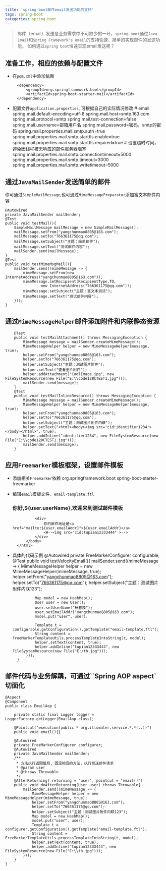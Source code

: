 ```yaml
---
title: 'spring-boot邮件email发送功能的支持'
tags: spring-boot
categories: spring-boot
---
```

>邮件（email）发送是业务需求中不可缺少的一环，`spring boot`通过`Java Email`和`Spring Framework's email`的支持快速、简单的实现邮件的发送功能。
如何通过`spring boot`快速实现email发送呢？

## 准备工作，相应的依赖与配置文件
- 在`pom.xml`中添加依赖
        
        <dependency>
            <groupId>org.springframework.boot</groupId>
            <artifactId>spring-boot-starter-mail</artifactId>
        </dependency>
- 配置文件`application.properties`, 可根据自己的实际情况修改
        # email
        spring.mail.default-encoding=utf-8
        spring.mail.host=smtp.163.com
        spring.mail.protocol=smtp
        spring.mail.test-connection=false
        spring.mail.username=邮箱用户名
        spring.mail.password=密码，smtp的密码
        spring.mail.properties.mail.smtp.auth=true
        spring.mail.properties.mail.smtp.starttls.enable=true
        spring.mail.properties.mail.smtp.starttls.required=true
        # 设置超时时间，避免因线程被无响应的邮件服务器阻塞
        spring.mail.properties.mail.smtp.connectiontimeout=5000
        spring.mail.properties.mail.smtp.timeout=3000
        spring.mail.properties.mail.smtp.writetimeout=5000    

## 通过`JavaMailSender`发送简单的邮件
你可通过`SimpleMailMessage`,也可通过`MimeMessagePreparator`添加富文本邮件内容
    
    @Autowired
    private JavaMailSender mailSender;
    @Test
    public void testMail(){
        SimpleMailMessage mailMessage = new SimpleMailMessage();
        mailMessage.setFrom("yangchunmao8805@163.com");
        mailMessage.setTo("766361175@qq.com");
        mailMessage.setSubject("主题：简单邮件");
        mailMessage.setText("测试邮件内容");
        mailSender.send(mailMessage);
    }
    @Test
    public void testMimeMsgMail(){
        mailSender.send((mimeMessage -> {
            mimeMessage.setFrom(new InternetAddress("yangchunmao8805@163.com"));
            mimeMessage.setRecipient(RecipientType.TO,
                    new InternetAddress("766361175@qq.com"));
            mimeMessage.setSubject("主题：富文本测试");
            mimeMessage.setText("测试邮件内容");
        }));
    }

## 通过`MimeMessageHelper`邮件添加附件和内联静态资源

        @Test
        public void testMailAttachment() throws MessagingException {
            MimeMessage message = mailSender.createMimeMessage();
            MimeMessageHelper helper = new MimeMessageHelper(message, true);
            helper.setFrom("yangchunmao8805@163.com");
            helper.setTo("766361175@qq.com");
            helper.setSubject("主题：测试图片附件");
            helper.setText("查看图片附件");
            helper.addAttachment("CoolImage.jpg", new FileSystemResource(new File("E:\\code128CTEST1.jpg")));
            mailSender.send(message);
        }
        @Test
        public void testMailInlineResource() throws MessagingException {
            MimeMessage message = mailSender.createMimeMessage();
            MimeMessageHelper helper = new MimeMessageHelper(message, true);
            helper.setFrom("yangchunmao8805@163.com");
            helper.setTo("766361175@qq.com");
            helper.setSubject("主题：测试图片附件内联");
            helper.setText("<html><body><img src='cid:identifier1234'></body></html>", true);
            helper.addInline("identifier1234", new FileSystemResource(new File("E:\\code128CTEST1.jpg")));
            mailSender.send(message);
        }

## 应用`Freemarker`模板框架，设置邮件模板

+ 添加相关`Freemarker`依赖
        <dependency>
            <groupId>org.springframework.boot</groupId>
            <artifactId>spring-boot-starter-freemarker</artifactId>
        </dependency>
+ 编辑`email`模板文件，`email-template.ftl`
        <!DOCTYPE html>
        <html>
            <body>
                <h3>你好,${user.userName},欢迎来到测试邮件模板</h3>

                <div>
                    你的邮件地址是<a href="mailto:${user.emailAddr}">${user.emailAddr}</a>
                    <#--<img src="cid:tupian12333444" >-->
                </div>
            </body>
        </html>
+ 具体的代码示例
        @Autowired
        private FreeMarkerConfigurer configurable;
        @Test
        public void testVelocityEmail(){
            mailSender.send((mimeMessage -> {
                MimeMessageHelper helper = new MimeMessageHelper(mimeMessage, true);
                helper.setFrom("yangchunmao8805@163.com");
                helper.setTo("766361175@qq.com");
                helper.setSubject("主题：测试图片附件内联123");

                Map model = new HashMap();
                User user = new User();
                user.setUserName("杨春茂");
                user.setEmailAddr("yangchunmao8805@163.com");
                model.put("user", user);

                Template t = configurable.getConfiguration().getTemplate("email-template.ftl");
                String content = FreeMarkerTemplateUtils.processTemplateIntoString(t, model);
                helper.setText(content, true);
                helper.addInline("tupian12333444", new FileSystemResource(new File("E:/th.jpg")));
            }));
        }

## 邮件代码与业务解耦，可通过``Spring AOP aspect`切面化
    @Aspect
    @Component
    public class EmailAop {

        private static final Logger logger = LoggerFactory.getLogger(EmailAop.class);

        @Pointcut("execution(public * org.illuwater.service.*.*(..))")
        public void email(){}

        @Autowired
        private FreeMarkerConfigurer configurer;
        @Autowired
        private JavaMailSender mailSender;
        /**
         * 方法执行返回值后, 固定相应的方法，执行发送邮件请求
         * @param user
         * @throws Throwable
         */
        @AfterReturning( returning = "user", pointcut = "email()")
        public void doAfterReturning(User user) throws Throwable{
            mailSender.send((mimeMessage -> {
                MimeMessageHelper helper = new MimeMessageHelper(mimeMessage, true);
                helper.setFrom("yangchunmao8805@163.com");
                helper.setTo("766361175@qq.com");
                helper.setSubject("主题：测试图片附件内联123");
                Map model = new HashMap();
                model.put("user", user);
                Template t = configurer.getConfiguration().getTemplate("email-template.ftl");
                String content = FreeMarkerTemplateUtils.processTemplateIntoString(t, model);
                helper.setText(content, true);
                helper.addInline("tupian12333444", new FileSystemResource(new File("E:\\th.jpg")));
            }));
        }
    }